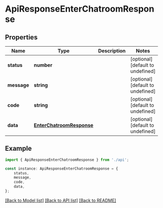 # ApiResponseEnterChatroomResponse


## Properties

Name | Type | Description | Notes
------------ | ------------- | ------------- | -------------
**status** | **number** |  | [optional] [default to undefined]
**message** | **string** |  | [optional] [default to undefined]
**code** | **string** |  | [optional] [default to undefined]
**data** | [**EnterChatroomResponse**](EnterChatroomResponse.md) |  | [optional] [default to undefined]

## Example

```typescript
import { ApiResponseEnterChatroomResponse } from './api';

const instance: ApiResponseEnterChatroomResponse = {
    status,
    message,
    code,
    data,
};
```

[[Back to Model list]](../README.md#documentation-for-models) [[Back to API list]](../README.md#documentation-for-api-endpoints) [[Back to README]](../README.md)
